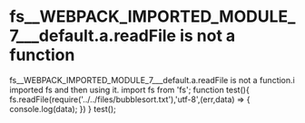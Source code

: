 
# fs__WEBPACK_IMPORTED_MODULE_7___default.a.readFile is not a function

fs__WEBPACK_IMPORTED_MODULE_7___default.a.readFile is not a function.i imported fs and then using it.
import fs from 'fs';
function test(){
  fs.readFile(require('../../files/bubblesort.txt'),'utf-8',(err,data) => {
  console.log(data);
})
}
test();


        